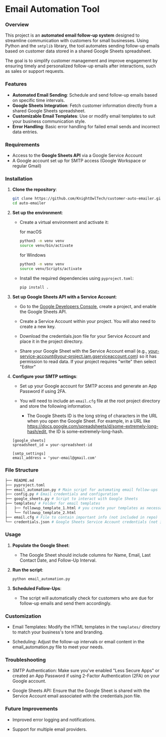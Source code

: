 # Email Automation Tool

### Overview

This project is an **automated email follow-up system** designed to streamline communication with customers for small businesses. Using Python and the `smtplib` library, the tool automates sending follow-up emails based on customer data stored in a shared Google Sheets spreadsheet.

The goal is to simplify customer management and improve engagement by ensuring timely and personalized follow-up emails after interactions, such as sales or support requests.

### Features

- **Automated Email Sending**: Schedule and send follow-up emails based on specific time intervals.
- **Google Sheets Integration**: Fetch customer information directly from a shared Google Sheets spreadsheet.
- **Customizable Email Templates**: Use or modify email templates to suit your business communication style.
- **Error Handling**: Basic error handling for failed email sends and incorrect data entries.

### Requirements

- Access to the **Google Sheets API** via a Google Service Account
- A Google account set up for SMTP access (Google Workspace or regular Gmail)

### Installation

1. **Clone the repository**:

   ```bash
   git clone https://github.com/KnightOwlTech/customer-auto-emailer.git
   cd auto-emailer
   ```

2. **Set up the environment**:

   - Create a virtual environment and activate it:

     for macOS

     ```bash
     python3 -m venv venv
     source venv/bin/activate
     ```

     for Windows

     ```bash
     python3 -m venv venv
     source venv/Scripts/activate
     ```

   - Install the required dependencies using `pyproject.toml`:

     ```bash
     pip install .
     ```

3. **Set up Google Sheets API with a Service Account**:

   - Go to the [Google Developers Console](https://console.cloud.google.com), create a project, and enable the Google Sheets API.

   - Create a Service Account within your project. You will also need to create a new key.

   - Download the credentials.json file for your Service Account and place it in the project directory.

   - Share your Google Sheet with the Service Account email (e.g., your-service-account@your-project.iam.gserviceaccount.com) so it has permission to read data. If your project requires "write" then select "Editor"

4. **Configure your SMTP settings**:

   - Set up your Google account for SMTP access and generate an App Password if using 2FA.

   - You will need to include an `email.cfg` file at the root project directory and store the following information.

     - The Google Sheets ID is the long string of characters in the URL when you open the Google Sheet. For example, in a URL like https://docs.google.com/spreadsheets/d/some-extremely-long-hash/edit, the ID is some-extremely-long-hash.

   ```config
   [google_sheets]
   spreadsheet_id = your-spreadsheet-id

   [smtp_settings]
   email_address = 'your-email@gmail.com'
   ```

### File Structure

```bash
├── README.md
├── pyproject.toml
├── email_automation.py # Main script for automating email follow-ups
├── config.py # Email credentials and configuration
├── google_sheets.py # Script to interact with Google Sheets
├── templates/ # Folder for email templates
│   ├── followup_template_1.html # you create your templates as necessary (not included in repo)
│   └── followup_template_2.html
├── email.cfg # File to contain important info (not included in repo)
└── credentials.json # Google Sheets Service Account credentials (not included in repo)
```

### Usage

1. **Populate the Google Sheet**:

   - The Google Sheet should include columns for Name, Email, Last Contact Date, and Follow-Up Interval.

2. **Run the script**:

   ```python
   python email_automation.py
   ```

3. **Scheduled Follow-Ups**:

   - The script will automatically check for customers who are due for follow-up emails and send them accordingly.

### Customization

- Email Templates: Modify the HTML templates in the `templates/` directory to match your business's tone and branding.

- Scheduling: Adjust the follow-up intervals or email content in the email_automation.py file to meet your needs.

### Troubleshooting

- SMTP Authentication: Make sure you've enabled "Less Secure Apps" or created an App Password if using 2-Factor Authentication (2FA) on your Google account.

- Google Sheets API: Ensure that the Google Sheet is shared with the Service Account email associated with the credentials.json file.

### Future Improvements

- Improved error logging and notifications.

- Support for multiple email providers.
